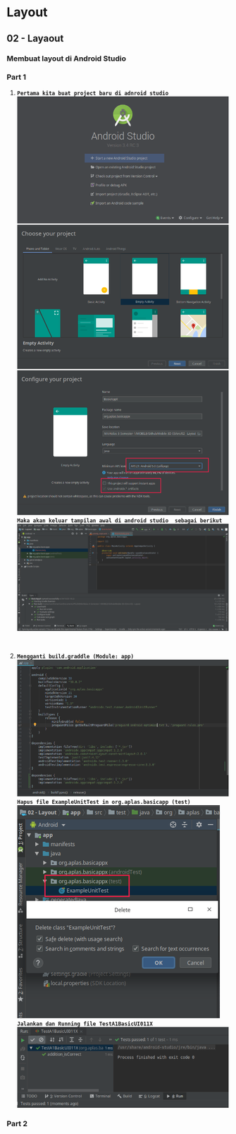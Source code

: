 # Layout

## 02 - Layaout

### Membuat layout di Android Studio

### Part 1
1. <b>`Pertama kita buat project baru di adnroid studio`
![](img/start.png)
![](img/start1.png)
![](img/start2.png)
`Maka akan keluar tampilan awal di android studio  sebagai berikut`
![](img/tamp1.png)
</b>

<br>

2. <b>`Mengganti build.graddle (Module: app)`
![](img/gradle.png) <br>
`Hapus file ExampleUnitTest in org.aplas.basicapp (test)`
![](img/gradleh.png) <br>
`Jalankan dan Running file TestA1BasicUI011X`
![](img/run.png)<br>
</b>

### Part 2
